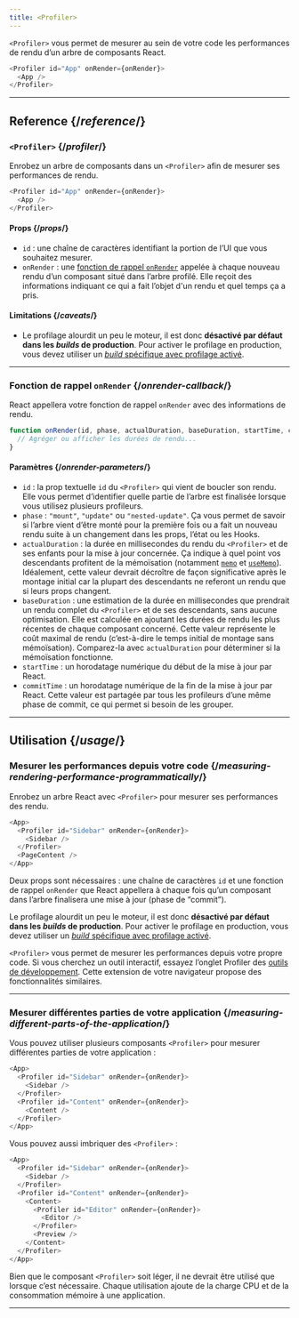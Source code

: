 ```yaml
---
title: <Profiler>
---
```


<Intro>

`<Profiler>` vous permet de mesurer au sein de votre code les performances de rendu d’un arbre de composants React.

```js
<Profiler id="App" onRender={onRender}>
  <App />
</Profiler>
```

</Intro>

<InlineToc />

---

## Reference {/*reference*/}

### `<Profiler>` {/*profiler*/}

Enrobez un arbre de composants dans un `<Profiler>` afin de mesurer ses performances de rendu.

```js
<Profiler id="App" onRender={onRender}>
  <App />
</Profiler>
```

#### Props {/*props*/}

* `id` : une chaîne de caractères identifiant la portion de l’UI que vous souhaitez mesurer.
* `onRender` : une [fonction de rappel `onRender`](#onrender-callback) appelée à chaque nouveau rendu d’un composant situé dans l’arbre profilé. Elle reçoit des informations indiquant ce qui a fait l’objet d'un rendu et quel temps ça a pris.

#### Limitations {/*caveats*/}

* Le profilage alourdit un peu le moteur, il est donc **désactivé par défaut dans les *builds* de production**. Pour activer le profilage en production, vous devez utiliser un [*build* spécifique avec profilage activé](https://fb.me/react-profiling).

---

### Fonction de rappel `onRender` {/*onrender-callback*/}

React appellera votre fonction de rappel `onRender` avec des informations de rendu.

```js
function onRender(id, phase, actualDuration, baseDuration, startTime, commitTime) {
  // Agréger ou afficher les durées de rendu...
}
```

#### Paramètres {/*onrender-parameters*/}

* `id` : la prop textuelle `id` du `<Profiler>` qui vient de boucler son rendu. Elle vous permet d’identifier quelle partie de l’arbre est finalisée lorsque vous utilisez plusieurs profileurs.
* `phase` : `"mount"`, `"update"` ou `"nested-update"`. Ça vous permet de savoir si l’arbre vient d’être monté pour la première fois ou a fait un nouveau rendu suite à un changement dans les props, l’état ou les Hooks.
* `actualDuration` : la durée en millisecondes du rendu du `<Profiler>` et de ses enfants pour la mise à jour concernée. Ça indique à quel point vos descendants profitent de la mémoïsation (notamment [`memo`](/reference/react/memo) et [`useMemo`](/reference/react/useMemo)). Idéalement, cette valeur devrait décroître de façon significative après le montage initial car la plupart des descendants ne referont un rendu que si leurs props changent.
* `baseDuration` : une estimation de la durée en millisecondes que prendrait un rendu complet du `<Profiler>` et de ses descendants, sans aucune optimisation. Elle est calculée en ajoutant les durées de rendu les plus récentes de chaque composant concerné. Cette valeur représente le coût maximal de rendu (c’est-à-dire le temps initial de montage sans mémoïsation). Comparez-la avec `actualDuration` pour déterminer si la mémoïsation fonctionne.
* `startTime` : un horodatage numérique du début de la mise à jour par React.
* `commitTime` : un horodatage numérique de la fin de la mise à jour par React. Cette valeur est partagée par tous les profileurs d’une même phase de commit, ce qui permet si besoin de les grouper.

---

## Utilisation {/*usage*/}

### Mesurer les performances depuis votre code {/*measuring-rendering-performance-programmatically*/}

Enrobez un arbre React avec `<Profiler>` pour mesurer ses performances des rendu.

```js {2,4}
<App>
  <Profiler id="Sidebar" onRender={onRender}>
    <Sidebar />
  </Profiler>
  <PageContent />
</App>
```

Deux props sont nécessaires : une chaîne de caractères `id` et une fonction de rappel `onRender` que React appellera à chaque fois qu’un composant dans l’arbre finalisera une mise à jour (phase de “commit”).

<Pitfall>

Le profilage alourdit un peu le moteur, il est donc **désactivé par défaut dans les *builds* de production**. Pour activer le profilage en production, vous devez utiliser un [*build* spécifique avec profilage activé](https://fb.me/react-profiling).

</Pitfall>

<Note>

`<Profiler>` vous permet de mesurer les performances depuis votre propre code. Si vous cherchez un outil interactif, essayez l’onglet Profiler des [outils de développement](/learn/react-developer-tools). Cette extension de votre navigateur propose des fonctionnalités similaires.

</Note>

---

### Mesurer différentes parties de votre application {/*measuring-different-parts-of-the-application*/}

Vous pouvez utiliser plusieurs composants `<Profiler>` pour mesurer différentes parties de votre application :

```js {5,7}
<App>
  <Profiler id="Sidebar" onRender={onRender}>
    <Sidebar />
  </Profiler>
  <Profiler id="Content" onRender={onRender}>
    <Content />
  </Profiler>
</App>
```

Vous pouvez aussi imbriquer des `<Profiler>` :

```js {5,7,9,12}
<App>
  <Profiler id="Sidebar" onRender={onRender}>
    <Sidebar />
  </Profiler>
  <Profiler id="Content" onRender={onRender}>
    <Content>
      <Profiler id="Editor" onRender={onRender}>
        <Editor />
      </Profiler>
      <Preview />
    </Content>
  </Profiler>
</App>
```

Bien que le composant `<Profiler>` soit léger, il ne devrait être utilisé que lorsque c’est nécessaire. Chaque utilisation ajoute de la charge CPU et de la consommation mémoire à une application.

---
